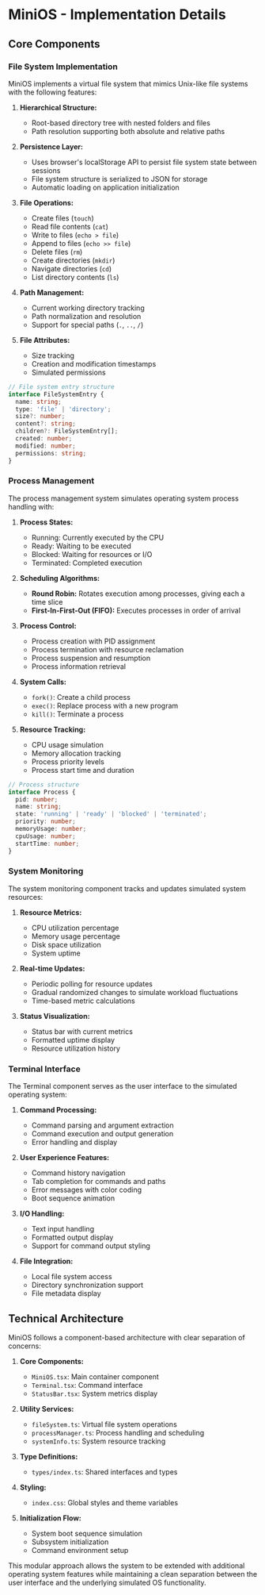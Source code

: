 
# MiniOS - Implementation Details

## Core Components

### File System Implementation

MiniOS implements a virtual file system that mimics Unix-like file systems with the following features:

1. **Hierarchical Structure:** 
   - Root-based directory tree with nested folders and files
   - Path resolution supporting both absolute and relative paths

2. **Persistence Layer:**
   - Uses browser's localStorage API to persist file system state between sessions
   - File system structure is serialized to JSON for storage
   - Automatic loading on application initialization

3. **File Operations:**
   - Create files (`touch`)
   - Read file contents (`cat`)
   - Write to files (`echo > file`)
   - Append to files (`echo >> file`)
   - Delete files (`rm`)
   - Create directories (`mkdir`)
   - Navigate directories (`cd`)
   - List directory contents (`ls`)

4. **Path Management:**
   - Current working directory tracking
   - Path normalization and resolution
   - Support for special paths (`.`, `..`, `/`)

5. **File Attributes:**
   - Size tracking
   - Creation and modification timestamps
   - Simulated permissions

```typescript
// File system entry structure
interface FileSystemEntry {
  name: string;
  type: 'file' | 'directory';
  size?: number;
  content?: string;
  children?: FileSystemEntry[];
  created: number;
  modified: number;
  permissions: string;
}
```

### Process Management

The process management system simulates operating system process handling with:

1. **Process States:**
   - Running: Currently executed by the CPU
   - Ready: Waiting to be executed
   - Blocked: Waiting for resources or I/O
   - Terminated: Completed execution

2. **Scheduling Algorithms:**
   - **Round Robin:** Rotates execution among processes, giving each a time slice
   - **First-In-First-Out (FIFO):** Executes processes in order of arrival

3. **Process Control:**
   - Process creation with PID assignment
   - Process termination with resource reclamation
   - Process suspension and resumption
   - Process information retrieval

4. **System Calls:**
   - `fork()`: Create a child process
   - `exec()`: Replace process with a new program
   - `kill()`: Terminate a process

5. **Resource Tracking:**
   - CPU usage simulation
   - Memory allocation tracking
   - Process priority levels
   - Process start time and duration

```typescript
// Process structure
interface Process {
  pid: number;
  name: string;
  state: 'running' | 'ready' | 'blocked' | 'terminated';
  priority: number;
  memoryUsage: number;
  cpuUsage: number;
  startTime: number;
}
```

### System Monitoring

The system monitoring component tracks and updates simulated system resources:

1. **Resource Metrics:**
   - CPU utilization percentage
   - Memory usage percentage
   - Disk space utilization
   - System uptime

2. **Real-time Updates:**
   - Periodic polling for resource updates
   - Gradual randomized changes to simulate workload fluctuations
   - Time-based metric calculations

3. **Status Visualization:**
   - Status bar with current metrics
   - Formatted uptime display
   - Resource utilization history

### Terminal Interface

The Terminal component serves as the user interface to the simulated operating system:

1. **Command Processing:**
   - Command parsing and argument extraction
   - Command execution and output generation
   - Error handling and display

2. **User Experience Features:**
   - Command history navigation
   - Tab completion for commands and paths
   - Error messages with color coding
   - Boot sequence animation

3. **I/O Handling:**
   - Text input handling
   - Formatted output display
   - Support for command output styling

4. **File Integration:**
   - Local file system access
   - Directory synchronization support
   - File metadata display

## Technical Architecture

MiniOS follows a component-based architecture with clear separation of concerns:

1. **Core Components:**
   - `MiniOS.tsx`: Main container component
   - `Terminal.tsx`: Command interface
   - `StatusBar.tsx`: System metrics display

2. **Utility Services:**
   - `fileSystem.ts`: Virtual file system operations
   - `processManager.ts`: Process handling and scheduling
   - `systemInfo.ts`: System resource tracking

3. **Type Definitions:**
   - `types/index.ts`: Shared interfaces and types

4. **Styling:**
   - `index.css`: Global styles and theme variables

5. **Initialization Flow:**
   - System boot sequence simulation
   - Subsystem initialization
   - Command environment setup

This modular approach allows the system to be extended with additional operating system features while maintaining a clean separation between the user interface and the underlying simulated OS functionality.
